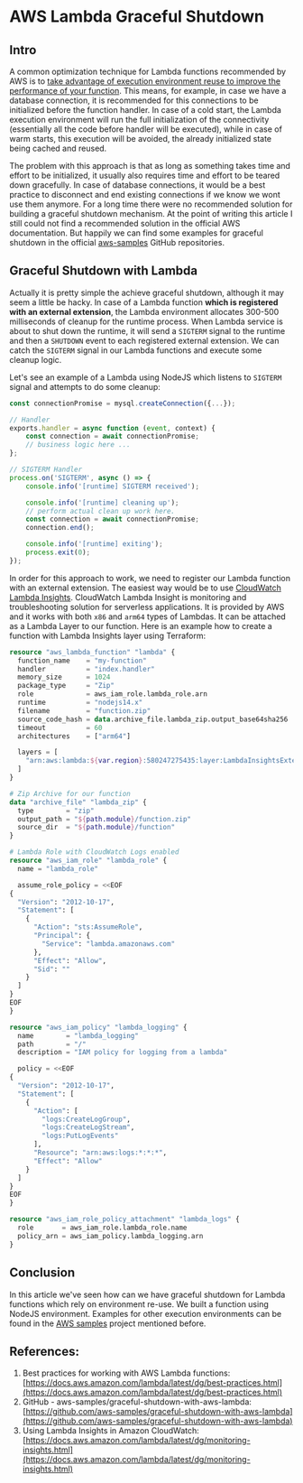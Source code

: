 # AWS Lambda Graceful Shutdown

## Intro

A common optimization technique for Lambda functions recommended by AWS is to [take advantage of execution environment reuse to improve the performance of your function](https://docs.aws.amazon.com/lambda/latest/dg/best-practices.html). This means, for example, in case we have a database connection, it is recommended for this connections to be initialized before the function handler. In case of a cold start, the Lambda execution environment will run the full initialization of the connectivity (essentially all the code before handler will be executed), while in case of warm starts, this execution will be avoided, the already initialized state being cached and reused.

The problem with this approach is that as long as something takes time and effort to be initialized, it usually also requires time and effort to be teared down gracefully. In case of database connections, it would be a best practice to disconnect and end existing connections if we know we wont use them anymore. For a long time there were no recommended solution for building a graceful shutdown mechanism. At the point of writing this article I still could not find a recommended solution in the official AWS documentation. But happily we can find some examples for graceful shutdown in the official [aws-samples](https://github.com/aws-samples/graceful-shutdown-with-aws-lambda) GitHub repositories.

## Graceful Shutdown with Lambda

Actually it is pretty simple the achieve graceful shutdown, although it may seem a little be hacky. In case of a Lambda function **which is registered with an external extension**, the Lambda environment allocates 300-500 milliseconds of cleanup for the runtime process. When Lambda service is about to shut down the runtime, it will send a `SIGTERM` signal to the runtime and then a `SHUTDOWN` event to each registered external extension. We can catch the `SIGTERM` signal in our Lambda functions and execute some cleanup logic.

Let's see an example of a Lambda using NodeJS which listens to `SIGTERM` signal and attempts to do some cleanup:

```javascript
const connectionPromise = mysql.createConnection({...});

// Handler
exports.handler = async function (event, context) {
    const connection = await connectionPromise;
    // business logic here ...
};

// SIGTERM Handler 
process.on('SIGTERM', async () => {
    console.info('[runtime] SIGTERM received');

    console.info('[runtime] cleaning up');
    // perform actual clean up work here. 
    const connection = await connectionPromise;
    connection.end();

    console.info('[runtime] exiting');
    process.exit(0);
});
```

In order for this approach to work, we need to register our Lambda function with an external extension. The easiest way would be to use [CloudWatch Lambda Insights](https://docs.aws.amazon.com/lambda/latest/dg/monitoring-insights.html). CloudWatch Lambda Insight is monitoring and troubleshooting solution for serverless applications. It is provided by AWS and it works with both `x86` and `arm64` types of Lambdas. It can be attached as a Lambda Layer to our function. Here is an example how to create a function with Lambda Insights layer using Terraform:

```terraform
resource "aws_lambda_function" "lambda" {
  function_name    = "my-function"
  handler          = "index.handler"
  memory_size      = 1024
  package_type     = "Zip"
  role             = aws_iam_role.lambda_role.arn
  runtime          = "nodejs14.x"
  filename         = "function.zip"
  source_code_hash = data.archive_file.lambda_zip.output_base64sha256
  timeout          = 60
  architectures    = ["arm64"]

  layers = [
    "arn:aws:lambda:${var.region}:580247275435:layer:LambdaInsightsExtension-Arm64:2" # https://docs.aws.amazon.com/AmazonCloudWatch/latest/monitoring/Lambda-Insights-extension-versionsARM.html
  ]
}

# Zip Archive for our function
data "archive_file" "lambda_zip" {
  type        = "zip"
  output_path = "${path.module}/function.zip"
  source_dir  = "${path.module}/function"
}

# Lambda Role with CloudWatch Logs enabled
resource "aws_iam_role" "lambda_role" {
  name = "lambda_role"

  assume_role_policy = <<EOF
{
  "Version": "2012-10-17",
  "Statement": [
    {
      "Action": "sts:AssumeRole",
      "Principal": {
        "Service": "lambda.amazonaws.com"
      },
      "Effect": "Allow",
      "Sid": ""
    }
  ]
}
EOF
}

resource "aws_iam_policy" "lambda_logging" {
  name        = "lambda_logging"
  path        = "/"
  description = "IAM policy for logging from a lambda"

  policy = <<EOF
{
  "Version": "2012-10-17",
  "Statement": [
    {
      "Action": [
        "logs:CreateLogGroup",
        "logs:CreateLogStream",
        "logs:PutLogEvents"
      ],
      "Resource": "arn:aws:logs:*:*:*",
      "Effect": "Allow"
    }
  ]
}
EOF
}

resource "aws_iam_role_policy_attachment" "lambda_logs" {
  role       = aws_iam_role.lambda_role.name
  policy_arn = aws_iam_policy.lambda_logging.arn
}
```

## Conclusion

In this article we've seen how can we have graceful shutdown for Lambda functions which rely on environment re-use. We built a function using NodeJS environment. Examples for other execution environments can be found in the [AWS samples](https://github.com/aws-samples/graceful-shutdown-with-aws-lambda) project mentioned before.

## References:

1. Best practices for working with AWS Lambda functions: [https://docs.aws.amazon.com/lambda/latest/dg/best-practices.html](https://docs.aws.amazon.com/lambda/latest/dg/best-practices.html)
2. GitHub - aws-samples/graceful-shutdown-with-aws-lambda: [https://github.com/aws-samples/graceful-shutdown-with-aws-lambda](https://github.com/aws-samples/graceful-shutdown-with-aws-lambda)
3. Using Lambda Insights in Amazon CloudWatch: [https://docs.aws.amazon.com/lambda/latest/dg/monitoring-insights.html](https://docs.aws.amazon.com/lambda/latest/dg/monitoring-insights.html)
